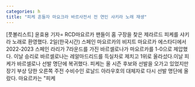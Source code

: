 ```yaml
---
categories: h
title: "피케 흔들자 마요크라 바르사전서 전 연인 샤키라 노래 재생"
---
```

[풋볼리스트] 윤효용 기자= RCD마요르카 팬들이 홈 구장을 찾은 제라르드 피케를 샤키라 노래로 환영했다. 2일(한국시간) 스페인 마요르카의 비지트 마요르카 에스타디에서 2022-2023 스페인 라리가 7라운드를 가진 바르셀로나가 마요르카를 1-0으로 제압했다. 이날 승리로 바르셀로나는 레알마드리드를 득실차로 제치고 1위로 올라섰다.이날 피케가 바르셀로나 선발 명단에 복귀했다. 피케는 올 시즌 후보와 선발을 오가고 있었지만 장기 부상 당한 오른쪽 주전 수비수인 로날드 아라우호의 대체자로 다시 선발 명단에 올랐다. 마요르카는 "피케